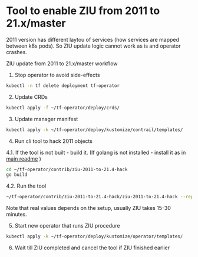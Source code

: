 # Tool to enable ZIU from 2011 to 21.x/master

2011 version has different laytou of services (how services are mapped 
between k8s pods). So ZIU update logic cannot work as is and operator crashes.

ZIU update from 2011 to 21.x/master workflow

1. Stop operator to avoid side-effects
```bash
kubectl -n tf delete deployment tf-operator
```

2. Update CRDs
```bash
kubectl apply -f ~/tf-operator/deploy/crds/
```

3. Update manager manifest
```bash
kubectl apply -k ~/tf-operator/deploy/kustomize/contrail/templates/
```

4. Run cli tool to hack 2011 objects

4.1. If the tool is not built - build it.
(If golang is not installed - install it as in [main readme](../../Readme.md) )
```bash
cd ~/tf-operator/contrib/ziu-2011-to-21.4-hack
go build
```

4.2. Run the tool
```bash 
~/tf-operator/contrib/ziu-2011-to-21.4-hack/ziu-2011-to-21.4-hack --repeate 180 --delay 10
```
Note that real values depends on the setup, usually ZIU takes 15-30 minutes.

5. Start new operator that runs ZIU procedure
```bash
kubectl apply -k ~/tf-operator/deploy/kustomize/operator/templates/
```

6. Wait till ZIU completed and cancel the tool if ZIU finished earlier
